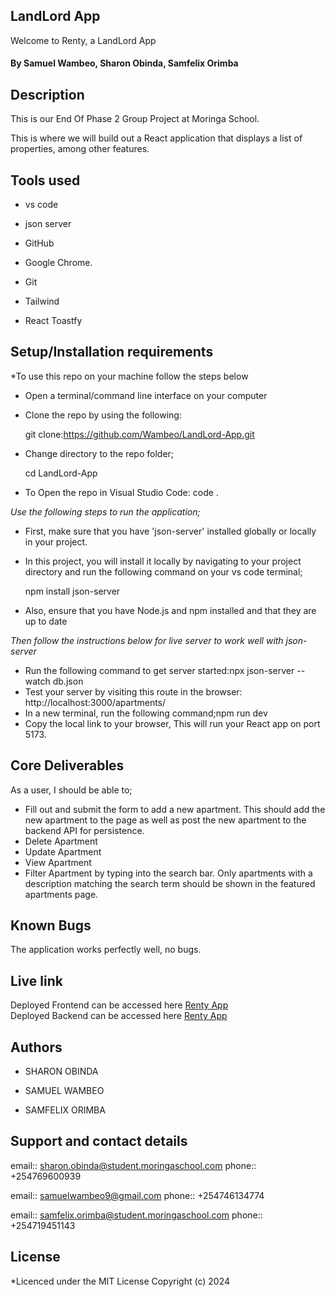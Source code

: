 ## LandLord App
Welcome to Renty, a LandLord App
#### **By Samuel Wambeo, Sharon Obinda, Samfelix Orimba**

## Description
This is our End Of Phase 2 Group Project at Moringa School.

This is where we will build out a React application that displays a list of properties, among other features.

## Tools used

- vs code

- json server

- GitHub

- Google Chrome.

- Git

- Tailwind

- React Toastfy

## Setup/Installation requirements

*To use this repo on your machine follow the steps below

- Open a terminal/command line interface on your computer

- Clone the repo by using the following:

   git clone:https://github.com/Wambeo/LandLord-App.git

- Change directory to the repo folder;

  cd LandLord-App

- To Open the repo in Visual Studio Code: code .

*Use the following steps to run the application;*

- First, make sure that you have 'json-server' installed globally or locally in your project.

- In this project, you will install it locally by navigating to your project directory and run the following command on your vs code terminal;

  npm install json-server

- Also, ensure that you have Node.js and npm installed and that they are up to date

*Then follow the instructions below for live server to work well with json-server​*

- Run the following command to get server started:​npx json-server --watch db.json
- Test your server by visiting this route in the browser: http://localhost:3000/apartments/
- In a new terminal, run the following command;npm run dev
- Copy the local link to your browser, This will run your React app on port 5173.

## Core Deliverables

As a user, I should be able to;

- Fill out and submit the form to add a new apartment. This should add the new apartment to the page as well as post   the new apartment to the backend API for persistence.
- Delete Apartment
- Update Apartment
- View Apartment
- Filter Apartment by typing into the search bar. Only apartments with a description matching the search term should be shown in the featured apartments page.

## Known Bugs
The application works perfectly well, no bugs.

## Live link
Deployed Frontend can be accessed here [Renty App](https://wambeo.github.io/Polls-App/)  
Deployed Backend can be accessed here [Renty App](https://polls-app-0v6e.onrender.com/)  

## Authors

- SHARON OBINDA

- SAMUEL WAMBEO

- SAMFELIX ORIMBA

## Support and contact details

email:: sharon.obinda@student.moringaschool.com
phone:: +254769600939

email:: samuelwambeo9@gmail.com
phone:: +254746134774

email:: samfelix.orimba@student.moringaschool.com
phone:: +254719451143

## License

*Licenced under the MIT License Copyright (c) 2024